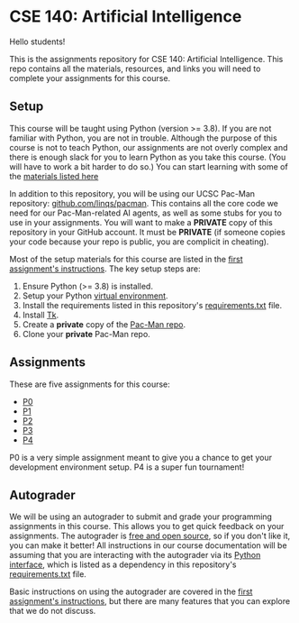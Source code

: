 # CSE 140: Artificial Intelligence

Hello students!

This is the assignments repository for CSE 140: Artificial Intelligence.
This repo contains all the materials, resources, and links you will need to complete your assignments for this course.

## Setup

This course will be taught using Python (version >= 3.8).
If you are not familiar with Python,
you are not in trouble.
Although the purpose of this course is not to teach Python,
our assignments are not overly complex and there is enough slack for you to learn Python as you take this course.
(You will have to work a bit harder to do so.)
You can start learning with some of the [materials listed here](p0/README.md#python)

In addition to this repository,
you will be using our UCSC Pac-Man repository:
[github.com/linqs/pacman](https://github.com/linqs/pacman).
This contains all the core code we need for our Pac-Man-related AI agents,
as well as some stubs for you to use in your assignments.
You will want to make a **PRIVATE** copy of this repository in your GitHub account.
It must be **PRIVATE**
(if someone copies your code because your repo is public,
you are complicit in cheating).

Most of the setup materials for this course are listed in the
[first assignment's instructions](p0/README.md).
The key setup steps are:
1. Ensure Python (>= 3.8) is installed.
2. Setup your Python [virtual environment](p0/README.md#virtual-environments).
3. Install the requirements listed in this repository's [requirements.txt](requirements.txt) file.
4. Install [Tk](p0/README.md#tk).
5. Create a **private** copy of the [Pac-Man repo](https://github.com/linqs/pacman).
6. Clone your **private** Pac-Man repo.

## Assignments

These are five assignments for this course:
- [P0](p0/README.md)
- [P1](p1/README.md)
- [P2](p2/README.md)
- [P3](p3/README.md)
- [P4](p4/README.md)

P0 is a very simple assignment meant to give you a chance to get your development environment setup.
P4 is a super fun tournament!

## Autograder

We will be using an autograder to submit and grade your programming assignments in this course.
This allows you to get quick feedback on your assignments.
The autograder is [free and open source](https://github.com/edulinq/autograder-server),
so if you don't like it, you can make it better!
All instructions in our course documentation will be assuming that you are interacting with the autograder
via its [Python interface](https://github.com/edulinq/autograder-py),
which is listed as a dependency in this repository's [requirements.txt](requirements.txt) file.

Basic instructions on using the autograder are covered in the
[first assignment's instructions](p0/README.md#submission),
but there are many features that you can explore that we do not discuss.
